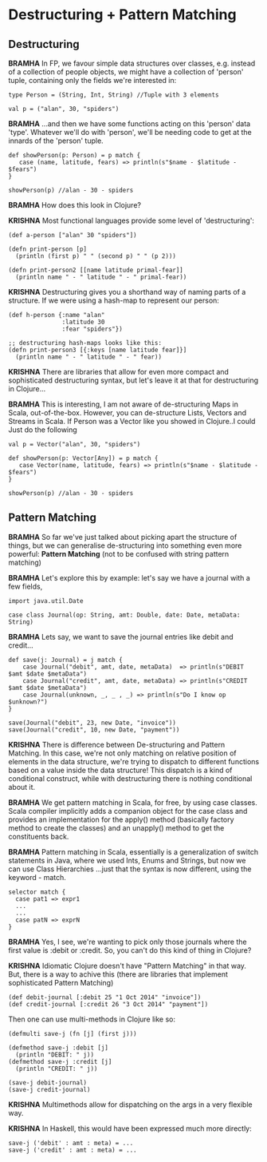 # Destructuring + Pattern Matching

## Destructuring

**BRAMHA** In FP, we favour simple data structures over classes, e.g. instead of a collection of people objects, 
we might have a collection of 'person' tuple, containing only the fields we're interested in:

```
type Person = (String, Int, String) //Tuple with 3 elements

val p = ("alan", 30, "spiders")
```

**BRAMHA** ...and then we have some functions acting on this 'person' data 'type'.  Whatever we'll 
do with 'person', we'll be needing code to get at the innards of the 'person' tuple.

```
def showPerson(p: Person) = p match {
   case (name, latitude, fears) => println(s"$name - $latitude - $fears")  
}

showPerson(p) //alan - 30 - spiders
```

**BRAMHA** How does this look in Clojure?  

**KRISHNA** Most functional languages provide some level of 'destructuring':

```
(def a-person ["alan" 30 "spiders"])

(defn print-person [p]
  (println (first p) " " (second p) " " (p 2)))
  
(defn print-person2 [[name latitude primal-fear]]
  (println name " - " latitude " - " primal-fear))
```

**KRISHNA** Destructuring gives you a shorthand way of naming parts of a structure.  If we were using a hash-map 
to represent our person:

```
(def h-person {:name "alan"
               :latitude 30
               :fear "spiders"})

;; destructuring hash-maps looks like this:
(defn print-person3 [{:keys [name latitude fear]}]
  (println name " - " latitude " - " fear))
```

**KRISHNA** There are libraries that allow for even more compact and sophisticated destructuring syntax, 
but let's leave it at that for destructuring in Clojure...

**BRAMHA** This is interesting, I am not aware of de-structuring Maps in Scala, out-of-the-box.  However, you can 
de-structure Lists, Vectors and Streams in Scala.  If Person was a Vector like you showed in Clojure..I could Just
do the following
```
val p = Vector("alan", 30, "spiders")

def showPerson(p: Vector[Any]) = p match {
   case Vector(name, latitude, fears) => println(s"$name - $latitude - $fears")  
}

showPerson(p) //alan - 30 - spiders

```

## Pattern Matching

**BRAMHA** So far we've just talked about picking apart the structure of things, 
but we can generalise de-structuring into something even more powerful: **Pattern Matching** (not to 
be confused with string pattern matching)

**BRAMHA** Let's explore this by example: let's say we have a journal with a few fields, 

```
import java.util.Date

case class Journal(op: String, amt: Double, date: Date, metaData: String)
```

**BRAMHA** Lets say, we want to save the journal entries like debit and credit...

```
def save(j: Journal) = j match {
    case Journal("debit", amt, date, metaData)  => println(s"DEBIT $amt $date $metaData")
    case Journal("credit", amt, date, metaData) => println(s"CREDIT $amt $date $metaData")
    case Journal(unknown, _, _ , _) => println(s"Do I know op $unknown?")
}

save(Journal("debit", 23, new Date, "invoice"))
save(Journal("credit", 10, new Date, "payment"))
```

**KRISHNA** There is difference between De-structuring and Pattern Matching.  In this case, we're not only 
matching on relative position of elements in the data structure, we're trying to dispatch to different 
functions based on a value inside the data structure! This dispatch is a kind of conditional construct, while 
with destructuring there is nothing conditional about it.

**BRAMHA** We get pattern matching in Scala, for free, by using case classes.  Scala compiler implicitly adds a
companion object for the case class and provides an implementation for the apply() method (basically
factory method to create the classes) and an unapply() method to get the constituents back.  

**BRAMHA** Pattern matching in Scala, essentially is a generalization of switch statements in Java, where we used 
Ints, Enums and Strings, but now we can use Class Hierarchies ...just that the syntax is now different, 
using the keyword - match.
```
selector match {
  case pat1 => expr1
  ...
  ...
  case patN => exprN
}
```   

**BRAMHA** Yes, I see, we're wanting to pick only those journals where the first value is :debit or :credit. So, 
you can't do this kind of thing in Clojure?

**KRISHNA** Idiomatic Clojure doesn't have "Pattern Matching" in that way. But, there is a way to achive this (there are libraries that implement sophisticated Pattern Matching)

```
(def debit-journal [:debit 25 "1 Oct 2014" "invoice"])
(def credit-journal [:credit 26 "3 Oct 2014" "payment"])
```
Then one can use multi-methods in Clojure like so:
```
(defmulti save-j (fn [j] (first j)))

(defmethod save-j :debit [j]
  (println "DEBIT: " j))
(defmethod save-j :credit [j]
  (println "CREDIT: " j))

(save-j debit-journal)
(save-j credit-journal)
```

**KRISHNA** Multimethods allow for dispatching on the args in a very flexible way. 

**KRISHNA** In Haskell, this would have been expressed much more directly:
```
save-j ('debit' : amt : meta) = ...
save-j ('credit' : amt : meta) = ...
```
